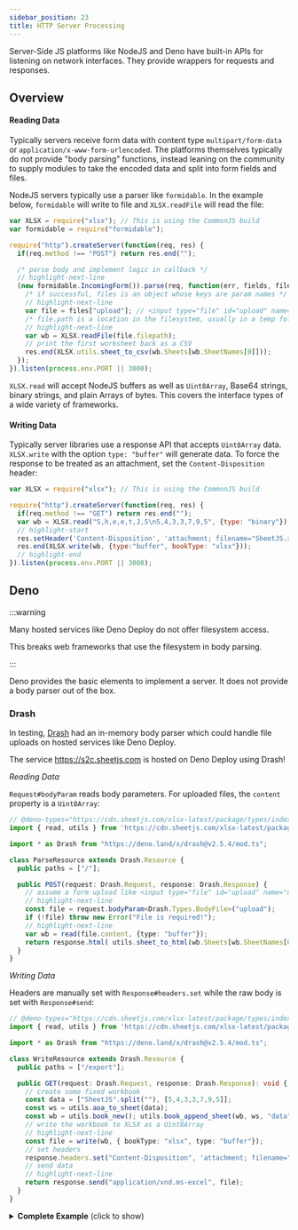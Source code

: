 ```yaml
---
sidebar_position: 23
title: HTTP Server Processing
---
```


Server-Side JS platforms like NodeJS and Deno have built-in APIs for listening
on network interfaces.  They provide wrappers for requests and responses.

## Overview

#### Reading Data

Typically servers receive form data with content type `multipart/form-data` or
`application/x-www-form-urlencoded`. The platforms themselves typically do not
provide "body parsing" functions, instead leaning on the community to supply
modules to take the encoded data and split into form fields and files.

NodeJS servers typically use a parser like `formidable`. In the example below,
`formidable` will write to file and `XLSX.readFile` will read the file:

```js
var XLSX = require("xlsx"); // This is using the CommonJS build
var formidable = require("formidable");

require("http").createServer(function(req, res) {
  if(req.method !== "POST") return res.end("");

  /* parse body and implement logic in callback */
  // highlight-next-line
  (new formidable.IncomingForm()).parse(req, function(err, fields, files) {
    /* if successful, files is an object whose keys are param names */
    // highlight-next-line
    var file = files["upload"]; // <input type="file" id="upload" name="upload">
    /* file.path is a location in the filesystem, usually in a temp folder */
    // highlight-next-line
    var wb = XLSX.readFile(file.filepath);
    // print the first worksheet back as a CSV
    res.end(XLSX.utils.sheet_to_csv(wb.Sheets[wb.SheetNames[0]]));
  });
}).listen(process.env.PORT || 3000);
```

`XLSX.read` will accept NodeJS buffers as well as `Uint8Array`, Base64 strings,
binary strings, and plain Arrays of bytes.  This covers the interface types of
a wide variety of frameworks.

#### Writing Data

Typically server libraries use a response API that accepts `Uint8Array` data.
`XLSX.write` with the option `type: "buffer"` will generate data.  To force the
response to be treated as an attachment, set the `Content-Disposition` header:

```js
var XLSX = require("xlsx"); // This is using the CommonJS build

require("http").createServer(function(req, res) {
  if(req.method !== "GET") return res.end("");
  var wb = XLSX.read("S,h,e,e,t,J,S\n5,4,3,3,7,9,5", {type: "binary"});
  // highlight-start
  res.setHeader('Content-Disposition', 'attachment; filename="SheetJS.xlsx"');
  res.end(XLSX.write(wb, {type:"buffer", bookType: "xlsx"}));
  // highlight-end
}).listen(process.env.PORT || 3000);
```

## Deno

:::warning

Many hosted services like Deno Deploy do not offer filesystem access.

This breaks web frameworks that use the filesystem in body parsing.

:::

Deno provides the basic elements to implement a server.  It does not provide a
body parser out of the box.

### Drash

In testing, [Drash](https://drash.land/drash/) had an in-memory body parser
which could handle file uploads on hosted services like Deno Deploy.

The service <https://s2c.sheetjs.com> is hosted on Deno Deploy using Drash!

_Reading Data_

`Request#bodyParam` reads body parameters.  For uploaded files, the `content`
property is a `Uint8Array`:

```ts
// @deno-types="https://cdn.sheetjs.com/xlsx-latest/package/types/index.d.ts"
import { read, utils } from 'https://cdn.sheetjs.com/xlsx-latest/package/xlsx.mjs';

import * as Drash from "https://deno.land/x/drash@v2.5.4/mod.ts";

class ParseResource extends Drash.Resource {
  public paths = ["/"];

  public POST(request: Drash.Request, response: Drash.Response) {
    // assume a form upload like <input type="file" id="upload" name="upload">
    // highlight-next-line
    const file = request.bodyParam<Drash.Types.BodyFile>("upload");
    if (!file) throw new Error("File is required!");
    // highlight-next-line
    var wb = read(file.content, {type: "buffer"});
    return response.html( utils.sheet_to_html(wb.Sheets[wb.SheetNames[0]]));
  }
}
```

_Writing Data_

Headers are manually set with `Response#headers.set` while the raw body is set
with `Response#send`:

```ts
// @deno-types="https://cdn.sheetjs.com/xlsx-latest/package/types/index.d.ts"
import { read, utils } from 'https://cdn.sheetjs.com/xlsx-latest/package/xlsx.mjs';

import * as Drash from "https://deno.land/x/drash@v2.5.4/mod.ts";

class WriteResource extends Drash.Resource {
  public paths = ["/export"];

  public GET(request: Drash.Request, response: Drash.Response): void {
    // create some fixed workbook
    const data = ["SheetJS".split(""), [5,4,3,3,7,9,5]];
    const ws = utils.aoa_to_sheet(data);
    const wb = utils.book_new(); utils.book_append_sheet(wb, ws, "data");
    // write the workbook to XLSX as a Uint8Array
    // highlight-next-line
    const file = write(wb, { bookType: "xlsx", type: "buffer"});
    // set headers
    response.headers.set("Content-Disposition", 'attachment; filename="SheetJSDrash.xlsx"');
    // send data
    // highlight-next-line
    return response.send("application/vnd.ms-excel", file);
  }
}
```

<details><summary><b>Complete Example</b> (click to show)</summary>

1) Save the following script to `SheetJSDrash.ts`:

```ts title="SheetJSDrash.ts"
/*! sheetjs (C) 2013-present SheetJS -- http://sheetjs.com */
// @deno-types="https://cdn.sheetjs.com/xlsx-latest/package/types/index.d.ts"
import { read, utils, set_cptable } from 'https://cdn.sheetjs.com/xlsx-latest/package/xlsx.mjs';
import * as cptable from 'https://cdn.sheetjs.com/xlsx-latest/package/dist/cpexcel.full.mjs';
set_cptable(cptable);

import * as Drash from "https://deno.land/x/drash@v2.5.4/mod.ts";

class ParseResource extends Drash.Resource {
  public paths = ["/"];

  public POST(request: Drash.Request, response: Drash.Response) {
    const file = request.bodyParam<Drash.Types.BodyFile>("file");
    if (!file) throw new Error("File is required!");
    var wb = read(file.content, {type: "buffer"});
    return response.html( utils.sheet_to_html(wb.Sheets[wb.SheetNames[0]]));
  }

  public GET(request: Drash.Request, response: Drash.Response): void {
    return response.html(`\
<!DOCTYPE html>
<html>
  <head>
    <title>SheetJS Spreadsheet to HTML Conversion Service</title>
    <meta charset="utf-8" />
  </head>
  <body>
<pre><h3><a href="//sheetjs.com/">SheetJS</a> Spreadsheet Conversion Service</h3>
<b>API</b>

Send a POST request to https://s2c.sheetjs.com/ with the file in the "file" body parameter:

$ curl -X POST -F"file=@test.xlsx" https://s2c.sheetjs.com/

The response will be an HTML TABLE generated from the first worksheet.

<b>Try it out!</b><form action="/" method="post" enctype="multipart/form-data">

<input type="file" name="file" />

Use the file input element to select a file, then click "Submit"

<button type="submit">Submit</button>
</form>
</pre>
  </body>
</html>`,
    );
  }
}

const server = new Drash.Server({
  hostname: "",
  port: 3000,
  protocol: "http",
  resources: [ ParseResource ],
});

server.run();

console.log(`Server running at ${server.address}.`);
```

2) Run the server:

```bash
deno run --allow-net SheetJSDrash.ts
```

3) Download the test file <https://sheetjs.com/pres.numbers>

4) Open http://localhost:3000/ in your browser.

Click "Choose File" and select `pres.numbers`.  Then click "Submit"

The page should show the contents of the file as an HTML table.

</details>